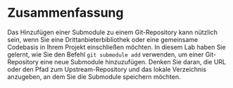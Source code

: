 # Zusammenfassung

Das Hinzufügen einer Submodule zu einem Git-Repository kann nützlich sein, wenn Sie eine Drittanbieterbibliothek oder eine gemeinsame Codebasis in Ihrem Projekt einschließen möchten. In diesem Lab haben Sie gelernt, wie Sie den Befehl `git submodule add` verwenden, um einer Git-Repository eine neue Submodule hinzuzufügen. Denken Sie daran, die URL oder den Pfad zum Upstream-Repository und das lokale Verzeichnis anzugeben, an dem Sie die Submodule speichern möchten.
